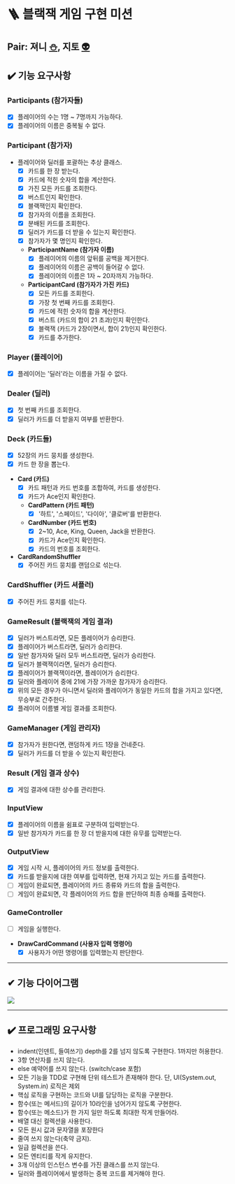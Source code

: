 # 🪜 블랙잭 게임 구현 미션

## Pair: 져니 [⛄️](http://github.com/cl8d), 지토 [👽](https://github.com/apptie)

## ✔️ 기능 요구사항

### Participants (참가자들)

- [x] 플레이어의 수는 1명 ~ 7명까지 가능하다.
- [x] 플레이어의 이름은 중복될 수 없다.

### Participant (참가자)

- 플레이어와 딜러를 포괄하는 추상 클래스.
    - [x] 카드를 한 장 받는다.
    - [x] 카드에 적힌 숫자의 합을 계산한다.
    - [x] 가진 모든 카드를 조회한다.
    - [x] 버스트인지 확인한다.
    - [x] 블랙잭인지 확인한다.
    - [x] 참가자의 이름을 조회한다.
    - [x] 분배된 카드를 조회한다.
    - [x] 딜러가 카드를 더 받을 수 있는지 확인한다.
    - [x] 참가자가 몇 명인지 확인한다.
    - **ParticipantName (참가자 이름)**
        - [x] 플레이어의 이름의 앞뒤를 공백을 제거한다.
        - [x] 플레이어의 이름은 공백이 들어갈 수 없다.
        - [x] 플레이어의 이름은 1자 ~ 20자까지 가능하다.
    - **ParticipantCard (참가자가 가진 카드)**
        - [x] 모든 카드를 조회한다.
        - [x] 가장 첫 번째 카드를 조회한다.
        - [x] 카드에 적힌 숫자의 합을 계산한다.
        - [x] 버스트 (카드의 합이 21 초과)인지 확인한다.
        - [x] 블랙잭 (카드가 2장이면서, 합이 21)인지 확인한다.
        - [x] 카드를 추가한다.

### Player (플레이어)

- [x] 플레이어는 '딜러'라는 이름을 가질 수 없다.

### Dealer (딜러)

- [x] 첫 번째 카드를 조회한다.
- [x] 딜러가 카드를 더 받을지 여부를 반환한다.

### Deck (카드들)

- [x] 52장의 카드 뭉치를 생성한다.
- [x] 카드 한 장을 뽑는다.
- **Card (카드)**
    - [x] 카드 패턴과 카드 번호를 조합하여, 카드를 생성한다.
    - [x] 카드가 Ace인지 확인한다.
    - **CardPattern (카드 패턴)**
        - [x] '하트', '스페이드', '다이아', '클로버'를 반환한다.
    - **CardNumber (카드 번호)**
        - [x] 2~10, Ace, King, Queen, Jack을 반환한다.
        - [x] 카드가 Ace인지 확인한다.
        - [x] 카드의 번호를 조회한다.
- **CardRandomShuffler**
    - [x] 주어진 카드 뭉치를 랜덤으로 섞는다.

### CardShuffler (카드 셔플러)

- [x] 주어진 카드 뭉치를 섞는다.

### GameResult (블랙잭의 게임 결과)

- [x] 딜러가 버스트라면, 모든 플레이어가 승리한다.
- [x] 플레이어가 버스트라면, 딜러가 승리한다.
- [x] 일반 참가자와 딜러 모두 버스트라면, 딜러가 승리한다.
- [x] 딜러가 블랙잭이라면, 딜러가 승리한다.
- [x] 플레이어가 블랙잭이라면, 플레이어가 승리한다.
- [x] 딜러와 플레이어 중에 21에 가장 가까운 참가자가 승리한다.
- [x] 위의 모든 경우가 아니면서 딜러와 플레이어가 동일한 카드의 합을 가지고 있다면, 무승부로 간주한다.
- [x] 플레이어 이름별 게임 결과를 조회한다.

### GameManager (게임 관리자)

- [x] 참가자가 원한다면, 랜덤하게 카드 1장을 건네준다.
- [x] 딜러가 카드를 더 받을 수 있는지 확인한다.

### Result (게임 결과 상수)

- [x] 게임 결과에 대한 상수를 관리한다.

### InputView

- [x] 플레이어의 이름을 쉼표로 구분하여 입력받는다.
- [x] 일반 참가자가 카드를 한 장 더 받을지에 대한 유무를 입력받는다.

### OutputView

- [x] 게임 시작 시, 플레이어의 카드 정보를 출력한다.
- [x] 카드를 받을지에 대한 여부를 입력하면, 현재 가지고 있는 카드를 출력한다.
- [ ] 게임이 완료되면, 플레이어의 카드 종류와 카드의 합을 출력한다.
- [ ] 게임이 완료되면, 각 플레이어의 카드 합을 판단하여 최종 승패를 출력한다.

### GameController

- [ ] 게임을 실행한다.
- **DrawCardCommand (사용자 입력 명령어)**
    - [x] 사용자가 어떤 명령어를 입력했는지 판단한다.

---

## ✔ 기능 다이어그램

<img src = "https://s3.us-west-2.amazonaws.com/secure.notion-static.com/fc61c841-19f2-40ec-9485-076afd44de74/Untitled.png?X-Amz-Algorithm=AWS4-HMAC-SHA256&X-Amz-Content-Sha256=UNSIGNED-PAYLOAD&X-Amz-Credential=AKIAT73L2G45EIPT3X45%2F20230228%2Fus-west-2%2Fs3%2Faws4_request&X-Amz-Date=20230228T055401Z&X-Amz-Expires=86400&X-Amz-Signature=cd100845afc10ac9bdc0c902cdd7c6156f8dd36e1e94345b2245a4bce7066f8f&X-Amz-SignedHeaders=host&response-content-disposition=filename%3D%22Untitled.png%22&x-id=GetObject">

---

## ✔️ 프로그래밍 요구사항

- indent(인덴트, 들여쓰기) depth를 2를 넘지 않도록 구현한다. 1까지만 허용한다.
- 3항 연산자를 쓰지 않는다.
- else 예약어를 쓰지 않는다. (switch/case 포함)
- 모든 기능을 TDD로 구현해 단위 테스트가 존재해야 한다. 단, UI(System.out, System.in) 로직은 제외
- 핵심 로직을 구현하는 코드와 UI를 담당하는 로직을 구분한다.
- 함수(또는 메서드)의 길이가 10라인을 넘어가지 않도록 구현한다.
- 함수(또는 메소드)가 한 가지 일만 하도록 최대한 작게 만들어라.
- 배열 대신 컬렉션을 사용한다.
- 모든 원시 값과 문자열을 포장한다
- 줄여 쓰지 않는다(축약 금지).
- 일급 컬렉션을 쓴다.
- 모든 엔티티를 작게 유지한다.
- 3개 이상의 인스턴스 변수를 가진 클래스를 쓰지 않는다.
- 딜러와 플레이어에서 발생하는 중복 코드를 제거해야 한다.

